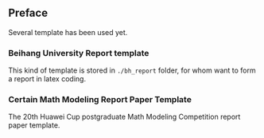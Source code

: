 ## Preface
Several template has been used yet.

### Beihang University Report template
This kind of template is stored in `./bh_report` folder, for whom want to form a report in latex coding.

### Certain Math Modeling Report Paper Template
The 20th Huawei Cup postgraduate Math Modeling Competition report paper template.